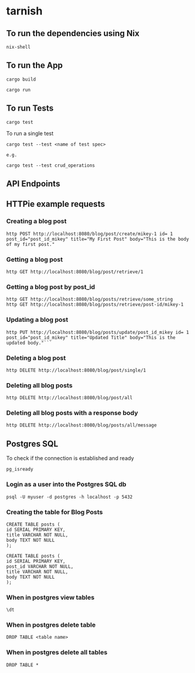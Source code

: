 # tarnish

## To run the dependencies using Nix

```
nix-shell
```

## To run the App

```
cargo build
```

```
cargo run
```

## To run Tests

```
cargo test
```

To run a single test

```
cargo test --test <name of test spec>

e.g.

cargo test --test crud_operations 
```

## API Endpoints


## HTTPie example requests


### Creating a blog post
```
http POST http://localhost:8080/blog/post/create/mikey-1 id= 1 post_id="post_id_mikey" title="My First Post" body="This is the body of my first post."
```

### Getting a blog post
```
http GET http://localhost:8080/blog/post/retrieve/1
```

### Getting a blog post by post_id
```
http GET http://localhost:8080/blog/posts/retrieve/some_string
http GET http://localhost:8080/blog/posts/retrieve/post-id/mikey-1
```


### Updating a blog post
```
http PUT http://localhost:8080/blog/posts/update/post_id_mikey id= 1 post_id="post_id_mikey" title="Updated Title" body="This is the updated body."```
```

### Deleting a blog post
```
http DELETE http://localhost:8080/blog/post/single/1
```

### Deleting all blog posts
```
http DELETE http://localhost:8080/blog/post/all
```

### Deleting all blog posts with a response body
```
http DELETE http://localhost:8080/blog/posts/all/message
```

## Postgres SQL

To check if the connection is established and ready

```
pg_isready
```

### Login as a user into the Postgres SQL db

```
psql -U myuser -d postgres -h localhost -p 5432
```

### Creating the table for Blog Posts
```
CREATE TABLE posts (
id SERIAL PRIMARY KEY,
title VARCHAR NOT NULL,
body TEXT NOT NULL
);

CREATE TABLE posts (
id SERIAL PRIMARY KEY,
post_id VARCHAR NOT NULL,
title VARCHAR NOT NULL,
body TEXT NOT NULL
);
```
### When in postgres view tables
```
\dt
```

### When in postgres delete table
```
DROP TABLE <table name>
```

### When in postgres delete all tables
```
DROP TABLE *
```